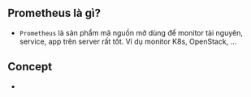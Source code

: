 ## Prometheus là gì?
- `Prometheus` là sản phẩm mã nguồn mở dùng để monitor tài nguyên, service, app trên server rất tốt. Ví dụ monitor K8s, OpenStack, ...
## Concept
- 

